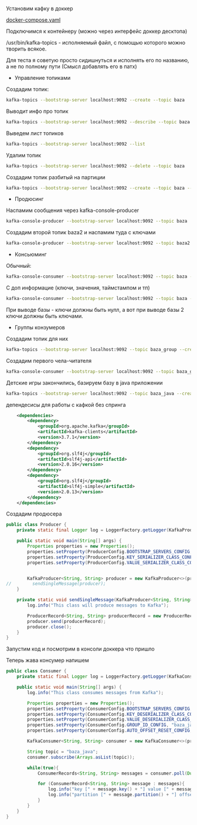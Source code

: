 Установим кафку в доккер

[docker-compose.yaml](docker-compose.yaml)

Подключимся к контейнеру (можно через интерфейс доккер десктопа)

/usr/bin/kafka-topics - исполняемый файл, с помощью которого можно творить всякое.

Для теста я советую просто сидишнуться и исполнять его по названию, а не по полному пути
(Смысл добавлять его в патх)

* Управление топиками

Создадим топик:
```bash
kafka-topics --bootstrap-server localhost:9092 --create --topic baza
```

Выводит инфо про топик
```bash
kafka-topics --bootstrap-server localhost:9092 --describe --topic baza
```

Выведем лист топиков

```bash
kafka-topics --bootstrap-server localhost:9092 --list
```

Удалим топик
```bash
kafka-topics --bootstrap-server localhost:9092 --delete --topic baza
```

Создадим топик разбитый на партиции
```bash
kafka-topics --bootstrap-server localhost:9092 --create --topic baza --partitions 3
```

* Продюсинг

Наспамим сообщения через kafka-console-producer
```bash
kafka-console-producer --bootstrap-server localhost:9092 --topic baza
```

Создадим второй топик baza2 и наспамим туда с ключами
```bash
kafka-console-producer --bootstrap-server localhost:9092 --topic baza2 --property parse.key=true --property key.separator=:
```

* Консьюминг

Обычный:
```bash
kafka-console-consumer --bootstrap-server localhost:9092 --topic baza --from-beginning
```

С доп информацие (ключи, значения, таймстампом и тп)
```bash
kafka-console-consumer --bootstrap-server localhost:9092 --topic baza --from-beginning --formatter kafka.tools.DefaultMessageFormatter --property print.timestamp=true --property print.key=true --property print.value=true
```
При выводе базы - ключи должны быть нулл, а вот при выводе базы 2 ключи должны быть ключами.

* Группы конзумеров

Создадим топик для них
```bash
kafka-topics --bootstrap-server localhost:9092 --topic baza_group --create --partitions 3
```

Создадим первого чела-читателя
```bash
kafka-console-consumer --bootstrap-server localhost:9092 --topic baza_group --group baza_group_cunsomers
```


Детские игры закончились, базируем базу в java приложении

```bash
kafka-topics --bootstrap-server localhost:9092 --topic baza_java --create --partitions 3
```

депендесисы для работы с кафкой без спринга
```xml
    <dependencies>
        <dependency>
            <groupId>org.apache.kafka</groupId>
            <artifactId>kafka-clients</artifactId>
            <version>3.7.1</version>
        </dependency>
        <dependency>
            <groupId>org.slf4j</groupId>
            <artifactId>slf4j-api</artifactId>
            <version>2.0.16</version>
        </dependency>
        <dependency>
            <groupId>org.slf4j</groupId>
            <artifactId>slf4j-simple</artifactId>
            <version>2.0.13</version>
        </dependency>
    </dependencies>
```

Создадим продюсера
```java
public class Producer {
    private static final Logger log = LoggerFactory.getLogger(KafkaProducer.class);

    public static void main(String[] args) {
        Properties properties = new Properties();
        properties.setProperty(ProducerConfig.BOOTSTRAP_SERVERS_CONFIG, "localhost:9092");
        properties.setProperty(ProducerConfig.KEY_SERIALIZER_CLASS_CONFIG, StringSerializer.class.getName());
        properties.setProperty(ProducerConfig.VALUE_SERIALIZER_CLASS_CONFIG, StringSerializer.class.getName());


        KafkaProducer<String, String> producer = new KafkaProducer<>(properties);
//        sendSingleMessage(producer);
    }

    private static void sendSingleMessage(KafkaProducer<String, String> producer) {
        log.info("This class will produce messages to Kafka");

        ProducerRecord<String, String> producerRecord = new ProducerRecord<>("baza_java", "Arsen", "Spasibo");
        producer.send(producerRecord);
        producer.close();
    }
}
```

Запустим код и посмотрим в консоли доккера что пришло

Теперь жава консумер напишем

```java
public class Consumer {
    private static final Logger log = LoggerFactory.getLogger(KafkaConsumer.class);

    public static void main(String[] args) {
        log.info("This class consumes messages from Kafka");

        Properties properties = new Properties();
        properties.setProperty(ConsumerConfig.BOOTSTRAP_SERVERS_CONFIG, "localhost:9092");
        properties.setProperty(ConsumerConfig.KEY_DESERIALIZER_CLASS_CONFIG, StringDeserializer.class.getName());
        properties.setProperty(ConsumerConfig.VALUE_DESERIALIZER_CLASS_CONFIG, StringDeserializer.class.getName());
        properties.setProperty(ConsumerConfig.GROUP_ID_CONFIG, "baza_java");
        properties.setProperty(ConsumerConfig.AUTO_OFFSET_RESET_CONFIG, "earliest");

        KafkaConsumer<String, String> consumer = new KafkaConsumer<>(properties);

        String topic = "baza_java";
        consumer.subscribe(Arrays.asList(topic));

        while(true){
            ConsumerRecords<String, String> messages = consumer.poll(Duration.ofMillis(100));

            for (ConsumerRecord<String, String> message : messages){
                log.info("key [" + message.key() + "] value [" + message.value() +"]");
                log.info("partition [" + message.partition() + "] offset [" + message.offset() + "]");
            }
        }
    }
}
```